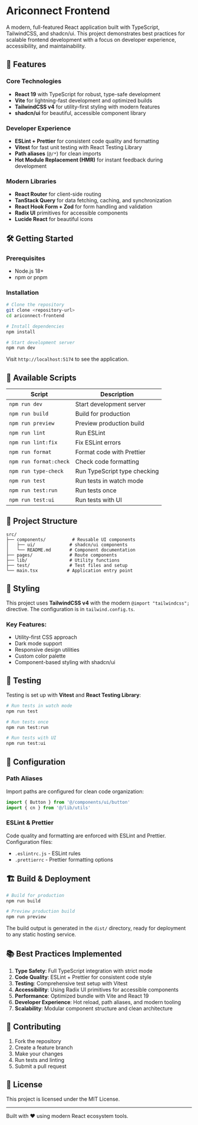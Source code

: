 # Ariconnect Frontend

A modern, full-featured React application built with TypeScript, TailwindCSS, and shadcn/ui. This project demonstrates best practices for scalable frontend development with a focus on developer experience, accessibility, and maintainability.

## 🚀 Features

### Core Technologies

- **React 19** with TypeScript for robust, type-safe development
- **Vite** for lightning-fast development and optimized builds
- **TailwindCSS v4** for utility-first styling with modern features
- **shadcn/ui** for beautiful, accessible component library

### Developer Experience

- **ESLint + Prettier** for consistent code quality and formatting
- **Vitest** for fast unit testing with React Testing Library
- **Path aliases** (`@/*`) for clean imports
- **Hot Module Replacement (HMR)** for instant feedback during development

### Modern Libraries

- **React Router** for client-side routing
- **TanStack Query** for data fetching, caching, and synchronization
- **React Hook Form + Zod** for form handling and validation
- **Radix UI** primitives for accessible components
- **Lucide React** for beautiful icons

## 🛠️ Getting Started

### Prerequisites

- Node.js 18+
- npm or pnpm

### Installation

```bash
# Clone the repository
git clone <repository-url>
cd ariconnect-frontend

# Install dependencies
npm install

# Start development server
npm run dev
```

Visit `http://localhost:5174` to see the application.

## 📝 Available Scripts

| Script                 | Description                  |
| ---------------------- | ---------------------------- |
| `npm run dev`          | Start development server     |
| `npm run build`        | Build for production         |
| `npm run preview`      | Preview production build     |
| `npm run lint`         | Run ESLint                   |
| `npm run lint:fix`     | Fix ESLint errors            |
| `npm run format`       | Format code with Prettier    |
| `npm run format:check` | Check code formatting        |
| `npm run type-check`   | Run TypeScript type checking |
| `npm run test`         | Run tests in watch mode      |
| `npm run test:run`     | Run tests once               |
| `npm run test:ui`      | Run tests with UI            |

## 📁 Project Structure

```
src/
├── components/          # Reusable UI components
│   ├── ui/             # shadcn/ui components
│   └── README.md       # Component documentation
├── pages/              # Route components
├── lib/                # Utility functions
├── test/               # Test files and setup
└── main.tsx           # Application entry point
```

## 🎨 Styling

This project uses **TailwindCSS v4** with the modern `@import "tailwindcss";` directive. The configuration is in `tailwind.config.ts`.

### Key Features:

- Utility-first CSS approach
- Dark mode support
- Responsive design utilities
- Custom color palette
- Component-based styling with shadcn/ui

## 🧪 Testing

Testing is set up with **Vitest** and **React Testing Library**:

```bash
# Run tests in watch mode
npm run test

# Run tests once
npm run test:run

# Run tests with UI
npm run test:ui
```

## 🔧 Configuration

### Path Aliases

Import paths are configured for clean code organization:

```typescript
import { Button } from '@/components/ui/button'
import { cn } from '@/lib/utils'
```

### ESLint & Prettier

Code quality and formatting are enforced with ESLint and Prettier. Configuration files:

- `.eslintrc.js` - ESLint rules
- `.prettierrc` - Prettier formatting options

## 🏗️ Build & Deployment

```bash
# Build for production
npm run build

# Preview production build
npm run preview
```

The build output is generated in the `dist/` directory, ready for deployment to any static hosting service.

## 📚 Best Practices Implemented

1. **Type Safety**: Full TypeScript integration with strict mode
2. **Code Quality**: ESLint + Prettier for consistent code style
3. **Testing**: Comprehensive test setup with Vitest
4. **Accessibility**: Using Radix UI primitives for accessible components
5. **Performance**: Optimized bundle with Vite and React 19
6. **Developer Experience**: Hot reload, path aliases, and modern tooling
7. **Scalability**: Modular component structure and clean architecture

## 🤝 Contributing

1. Fork the repository
2. Create a feature branch
3. Make your changes
4. Run tests and linting
5. Submit a pull request

## 📄 License

This project is licensed under the MIT License.

---

Built with ❤️ using modern React ecosystem tools.
